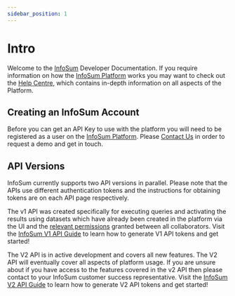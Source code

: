 ```yaml
---
sidebar_position: 1
---
```


# Intro

Welcome to the [InfoSum](https://www.infosum.com) Developer Documentation. If you require information on how the [InfoSum Platform](https://www.platform.infosum.com) works you may want to check out the [Help Centre](https://support.infosum.com), which contains in-depth information on all aspects of the Platform.

## Creating an InfoSum Account

Before you can get an API Key to use with the platform you will need to be registered as a user on the [InfoSum Platform](https://www.platform.infosum.com). Please [Contact Us](https://www.infosum.com/company/contact) in order to request a demo and get in touch. 

## API Versions

InfoSum currently supports two API versions in parallel. Please note that the APIs use different authentication tokens and the instructions for obtaining tokens are on each API page respectively. 

The v1 API was created specifically for executing queries and activating the results using datasets which have already been created in the platform via the UI and the [relevant permissions](https://support.infosum.com/hc/en-us/articles/360019049798-Permissions-overview) granted between all collaborators. Visit the [InfoSum V1 API Guide](./v1_api/) to learn how to generate V1 API tokens and get started!

The V2 API is in active development and covers all new features. The V2 API will eventually cover all aspects of platform usage. If you are unsure about if you have access to the features covered in the v2 API then please contact to your InfoSum customer success representative. Visit the [InfoSum V2 API Guide](./v2_api/) to learn how to generate V2 API tokens and get started!

